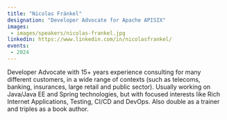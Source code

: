 ```yaml
---
title: "Nicolas Fränkel"
designation: "Developer Advocate for Apache APISIX"
images:
 - images/speakers/nicolas-frankel.jpg
linkedin: https://www.linkedin.com/in/nicolasfrankel/
events:
 - 2024
---
```


Developer Advocate with 15+ years experience consulting for many different customers, in a wide range of contexts (such as telecoms, banking, insurances, large retail and public sector). Usually working on Java/Java EE and Spring technologies, but with focused interests like Rich Internet Applications, Testing, CI/CD and DevOps. Also double as a trainer and triples as a book author.